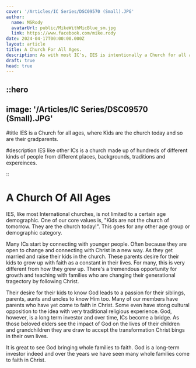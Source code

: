 ```yaml
---
cover: '/Articles/IC Series/DSC09570 (Small).JPG'
author:
  name: MSRody
  avatarUrl: public/MikeWithMicBlue_sm.jpg
  link: https://www.facebook.com/mike.rody
date: 2024-04-17T00:00:00.000Z
layout: article
title: A Church For All Ages.
description: As with most IC's, IES is intentionally a Church for all ages where all are recognized as the Church.
draft: true
head: true
---
```


::hero
---
image: '/Articles/IC Series/DSC09570 (Small).JPG'
---

#title
IES is a Church for all ages, where Kids are the church today and so are their gradparents.

#description
IES like other ICs is a church made up of hundreds of different kinds of people from different places, backgrounds, traditions and expereinces.

::

# A Church Of All Ages

IES, like most International churches, is not limited to a certain age demographic. One of our core values is, 
"Kids are not the church of tomorrow. They are the church today!". This goes for any other age group or demographic category.<!--more-->

Many ICs start by connecting with younger people. Often because they are open to change and connecting with Christ in a new way. As they get married and raise their kids in the church. These parents desire for their kids to grow up with faith as a constant in their lives. For many, this is very different from how they grew up. There's a tremendous opportunity for growth and teaching with families who are changing their generational tragectory by following Christ.

Their desire for their kids to know God leads to a passion for their siblings, parents, aunts and uncles to know Him too. Many of our members have parents who have yet come to faith in Christ. Some even have stong cultural opposition to the idea with very traditional religious experience. God, however, is a long term investor and over time, ICs become a bridge. As those beloved elders see the impact of God on the lives of their children and grandchildren they are draw to accept the transformation Christ bings in their own lives. 

It is great to see God bringing whole families to faith. God is a long-term investor indeed and over the years we have seen many whole families come to faith in Christ.
